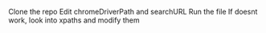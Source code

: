 Clone the repo
Edit chromeDriverPath and searchURL
Run the file
If doesnt work, look into xpaths and modify them
